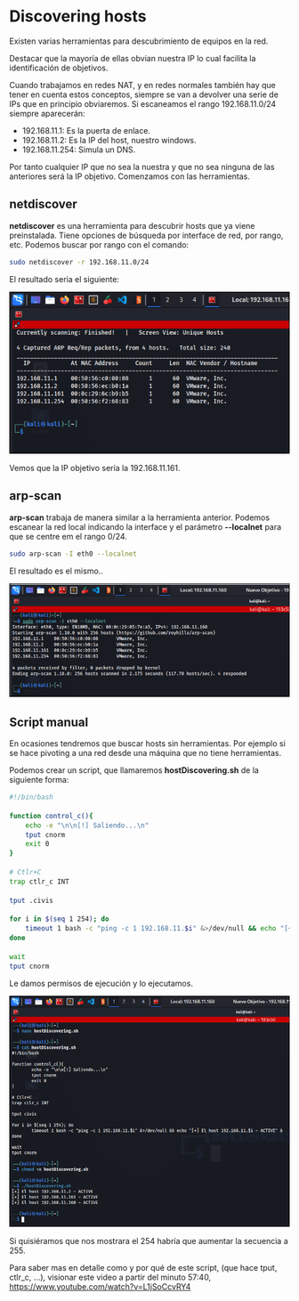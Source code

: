 # Discovering hosts
Existen varias herramientas para descubrimiento de equipos en la red.

Destacar que la mayoría de ellas obvian nuestra IP lo cual facilita la identificación de objetivos. 

Cuando trabajamos en redes NAT, y en redes normales también hay que tener en cuenta estos conceptos, siempre se van a devolver una serie de IPs que en principio obviaremos. Si escaneamos el rango 192.168.11.0/24 siempre aparecerán:

* 192.168.11.1: Es la puerta de enlace.
* 192.168.11.2: Es la IP del host, nuestro windows.
* 192.168.11.254: Simula un DNS.

Por tanto cualquier IP que no sea la nuestra y que no sea ninguna de las anteriores será la IP objetivo. Comenzamos con las herramientas.


## netdiscover

**netdiscover** es una herramienta para descubrir hosts que ya viene preinstalada. Tiene opciones de búsqueda por interface de red, por rango, etc. Podemos buscar por rango con el comando:

```bash
sudo netdiscover -r 192.168.11.0/24
```
El resultado seria el siguiente:

![](/.gitbook/assets/host01.png)

Vemos que la IP objetivo sería la 192.168.11.161.

## arp-scan

**arp-scan** trabaja de manera similar a la herramienta anterior. Podemos escanear la red local indicando la interface y el parámetro **--localnet** para que se centre em el rango 0/24.

```bash
sudo arp-scan -I eth0 --localnet
```
El resultado es el mismo..

![](/.gitbook/assets/host02.png)

## Script manual

En ocasiones tendremos que buscar hosts sin herramientas. Por ejemplo si se hace pivoting a una red desde una máquina que no tiene herramientas.

Podemos crear un script, que llamaremos **hostDiscovering.sh** de la siguiente forma:

```bash
#!/bin/bash

function control_c(){
	echo -e "\n\n[!] Saliendo...\n"
	tput cnorm
	exit 0
}

# Ctlr+C
trap ctlr_c INT

tput .civis

for i in $(seq 1 254); do
	timeout 1 bash -c "ping -c 1 192.168.11.$i" &>/dev/null && echo "[+] El host 192.168.11.$i - ACTIVE" &
done

wait
tput cnorm
```

Le damos permisos de ejecución y lo ejecutamos.

![](/.gitbook/assets/host03.png)

Si quisiéramos que nos mostrara el 254 habría que aumentar la secuencia a 255.

Para saber mas en detalle como y por qué de este script, (que hace tput, ctlr_c, ...), visionar este video a partir del minuto 57:40, <https://www.youtube.com/watch?v=L1jSoCcvRY4>

